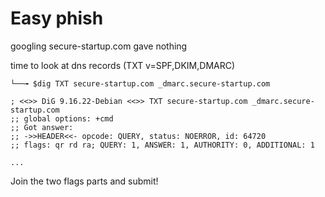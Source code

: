# Easy phish

googling secure-startup.com gave nothing

time to look at dns records (TXT v=SPF,DKIM,DMARC)

```
└──╼ $dig TXT secure-startup.com _dmarc.secure-startup.com

; <<>> DiG 9.16.22-Debian <<>> TXT secure-startup.com _dmarc.secure-startup.com
;; global options: +cmd
;; Got answer:
;; ->>HEADER<<- opcode: QUERY, status: NOERROR, id: 64720
;; flags: qr rd ra; QUERY: 1, ANSWER: 1, AUTHORITY: 0, ADDITIONAL: 1

...

```

Join the two flags parts and submit!
